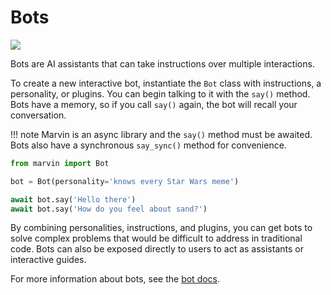 # Bots

![](../img/heroes/bot_star_wars_hero.png)

Bots are AI assistants that can take instructions over multiple interactions. 

To create a new interactive bot, instantiate the `Bot` class with instructions, a personality, or plugins. You can begin talking to it with the `say()` method. Bots have a memory, so if you call `say()` again, the bot will recall your conversation.

!!! note
    Marvin is an async library and the `say()` method must be awaited. Bots also have a synchronous `say_sync()` method for convenience.

```python
from marvin import Bot

bot = Bot(personality='knows every Star Wars meme')

await bot.say('Hello there')
await bot.say('How do you feel about sand?')
```

By combining personalities, instructions, and plugins, you can get bots to solve complex problems that would be difficult to address in traditional code. Bots can also be exposed directly to users to act as assistants or interactive guides.

For more information about bots, see the [bot docs](bots.md).